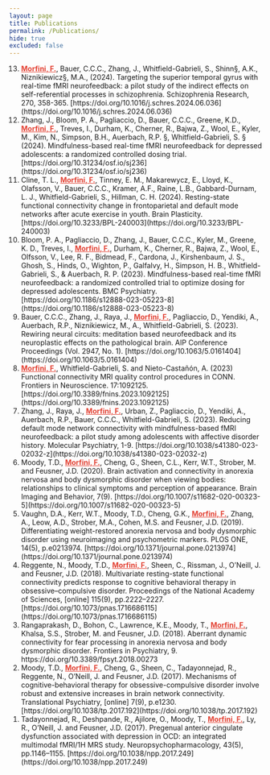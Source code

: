 ```yaml
---
layout: page
title: Publications
permalink: /Publications/
hide: true
excluded: false
---
```


<style>
  fm {
	  color:#E34234;
	  text-decoration-line: underline;
	  font-weight: bold  
	  }  
</style>

<!-- 
  li {
	  list-style-position:inside;
	  text-align:left;
	  font-weight:normal;
	};

	tr {
	  display: table-row;
	  vertical-align: inherit;
	  border-color: inherit;
	};

  li {
	  list-style-position:inside;
	  border: 1px solid black;
	  width: 100px;
	}
 -->


<ol reversed>
  <li><fm>Morfini, F.</fm>, Bauer, C.C.C., Zhang, J., Whitfield-Gabrieli, S., Shinn§, A.K., Niznikiewicz§, M.A., (2024). Targeting the superior temporal gyrus with real-time fMRI neurofeedback: a pilot study of the indirect effects on self-referential processes in schizophrenia. Schizophrenia Research, 270, 358-365. [https://doi.org/10.1016/j.schres.2024.06.036](https://doi.org/10.1016/j.schres.2024.06.036)</li>
  <li>Zhang, J., Bloom, P. A., Pagliaccio, D., Bauer, C.C.C., Greene, K.D., <fm>Morfini, F.</fm>, Treves, I., Durham, K., Cherner, R., Bajwa, Z., Wool, E., Kyler, M., Kim, N., Simpson, B.H., Auerbach, R.P. §, Whitfield-Gabrieli, S. § (2024). Mindfulness-based real-time fMRI neurofeedback for depressed adolescents: a randomized controlled dosing trial. [https://doi.org/10.31234/osf.io/sj236](https://doi.org/10.31234/osf.io/sj236)</li>
  <li>Cline, T. L., <fm>Morfini, F.</fm>, Tinney, E. M., Makarewycz, E., Lloyd, K., Olafsson, V., Bauer, C.C.C., Kramer, A.F., Raine, L.B., Gabbard-Durnam, L. J., Whitfield-Gabrieli, S., Hillman, C. H. (2024). Resting-state functional connectivity change in frontoparietal and default mode networks after acute exercise in youth. Brain Plasticity. [https://doi.org/10.3233/BPL-240003](https://doi.org/10.3233/BPL-240003)</li>
  <li>Bloom, P. A., Pagliaccio, D., Zhang, J., Bauer, C.C.C., Kyler, M., Greene, K. D., Treves, I., <fm>Morfini, F.</fm>, Durham, K., Cherner, R., Bajwa, Z., Wool, E., Olfsson, V., Lee, R. F., Bidmead, F., Cardona, J., Kirshenbaum, J. S., Ghosh, S., Hinds, O., Wighton, P., Galfalvy, H., Simpson, H. B., Whitfield-Gabrieli, S., & Auerbach, R. P. (2023). Mindfulness-based real-time fMRI neurofeedback: a randomized controlled trial to optimize dosing for depressed adolescents. BMC Psychiatry. [https://doi.org/10.1186/s12888-023-05223-8](https://doi.org/10.1186/s12888-023-05223-8)</li>
  <li>Bauer, C.C.C., Zhang, J., Raya, J., <fm>Morfini, F.</fm>, Pagliaccio, D., Yendiki, A., Auerbach, R.P., Niznikiewicz, M., A., Whitfield-Gabrieli, S. (2023). Rewiring neural circuits: meditation based neurofeedback and its neuroplastic effects on the pathological brain. AIP Conference Proceedings (Vol. 2947, No. 1). [https://doi.org/10.1063/5.0161404](https://doi.org/10.1063/5.0161404)</li>
  <li><fm>Morfini, F.</fm>, Whitfield-Gabrieli, S. and Nieto-Castañón, A. (2023) Functional connectivity MRI quality control procedures in CONN. Frontiers in Neuroscience. 17:1092125. [https://doi.org/10.3389/fnins.2023.1092125](https://doi.org/10.3389/fnins.2023.1092125)</li>
  <li>Zhang, J., Raya, J., <fm>Morfini, F.</fm>, Urban, Z., Pagliaccio, D., Yendiki, A., Auerbach, R.P., Bauer, C.C.C., Whitfield-Gabrieli, S. (2023). Reducing default mode network connectivity with mindfulness-based fMRI neurofeedback: a pilot study among adolescents with affective disorder history. Molecular Psychiatry, 1-9. [https://doi.org/10.1038/s41380-023-02032-z](https://doi.org/10.1038/s41380-023-02032-z)</li>
  <li>Moody, T.D., <fm>Morfini, F.</fm>, Cheng, G., Sheen, C.L., Kerr, W.T., Strober, M. and Feusner, J.D. (2020). Brain activation and connectivity in anorexia nervosa and body dysmorphic disorder when viewing bodies: relationships to clinical symptoms and perception of appearance. Brain Imaging and Behavior, 7(9). [https://doi.org/10.1007/s11682-020-00323-5](https://doi.org/10.1007/s11682-020-00323-5)</li>
  <li>Vaughn, D.A., Kerr, W.T., Moody, T.D., Cheng, G.K., <fm>Morfini, F.</fm>, Zhang, A., Leow, A.D., Strober, M.A., Cohen, M.S. and Feusner, J.D. (2019). Differentiating weight-restored anorexia nervosa and body dysmorphic disorder using neuroimaging and psychometric markers. PLOS ONE, 14(5), p.e0213974. [https://doi.org/10.1371/journal.pone.0213974](https://doi.org/10.1371/journal.pone.0213974)</li>
  <li>Reggente, N., Moody, T.D., <fm>Morfini, F.</fm>, Sheen, C., Rissman, J., O’Neill, J. and Feusner, J.D. (2018). Multivariate resting-state functional connectivity predicts response to cognitive behavioral therapy in obsessive–compulsive disorder. Proceedings of the National Academy of Sciences, [online] 115(9), pp.2222–2227. [https://doi.org/10.1073/pnas.1716686115](https://doi.org/10.1073/pnas.1716686115)</li>
  <li>Rangaprakash, D., Bohon, C., Lawrence, K.E., Moody, T., <fm>Morfini, F.</fm>, Khalsa, S.S., Strober, M. and Feusner, J.D. (2018). Aberrant dynamic connectivity for fear processing in anorexia nervosa and body dysmorphic disorder. Frontiers in Psychiatry, 9. https://doi.org/10.3389/fpsyt.2018.00273</li>
  <li>Moody, T.D., <fm>Morfini, F.</fm>, Cheng, G., Sheen, C., Tadayonnejad, R., Reggente, N., O’Neill, J. and Feusner, J.D. (2017). Mechanisms of cognitive-behavioral therapy for obsessive-compulsive disorder involve robust and extensive increases in brain network connectivity. Translational Psychiatry, [online] 7(9), p.e1230. [https://doi.org/10.1038/tp.2017.192](https://doi.org/10.1038/tp.2017.192)</li>
  <li>Tadayonnejad, R., Deshpande, R., Ajilore, O., Moody, T., <fm>Morfini, F.</fm>, Ly, R., O’Neill, J. and Feusner, J.D. (2017). Pregenual anterior cingulate dysfunction associated with depression in OCD: an integrated multimodal fMRI/1H MRS study. Neuropsychopharmacology, 43(5), pp.1146–1155. [https://doi.org/10.1038/npp.2017.249](https://doi.org/10.1038/npp.2017.249)</li>
</ol>